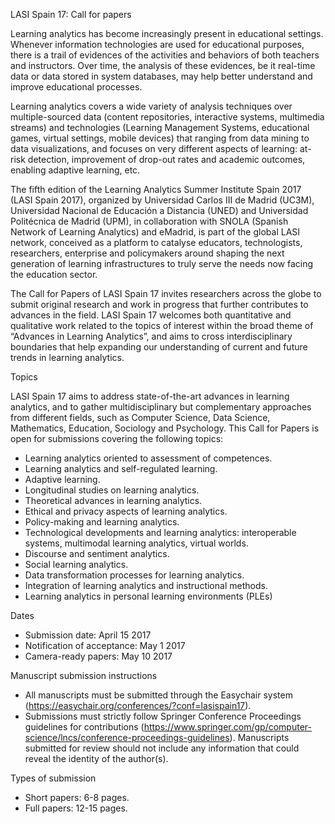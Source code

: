 LASI Spain 17: Call for papers

Learning analytics has become increasingly present in educational settings. Whenever information technologies are used for educational purposes, there is a trail of evidences of the activities and behaviors of both teachers and instructors. Over time, the analysis of these evidences, be it real-time data or data stored in system databases, may help better understand and improve educational processes.

Learning analytics covers a wide variety of analysis techniques over multiple-sourced data (content repositories, interactive systems, multimedia streams) and technologies (Learning Management Systems, educational games, virtual settings, mobile devices) that ranging from data mining to data visualizations, and focuses on very different aspects of learning: at-risk detection, improvement of drop-out rates and academic outcomes, enabling adaptive learning, etc.

The fifth edition of the Learning Analytics Summer Institute Spain 2017 (LASI Spain 2017), organized by Universidad Carlos III de Madrid (UC3M), Universidad Nacional de Educación a Distancia (UNED) and Universidad Politécnica de Madrid (UPM), in collaboration with SNOLA (Spanish Network of Learning Analytics) and eMadrid, is part of the global LASI network, conceived as a platform to catalyse educators, technologists, researchers, enterprise and policymakers around shaping the next generation of learning infrastructures to truly serve the needs now facing the education sector.

The Call for Papers of LASI Spain 17 invites researchers across the globe to submit original research and work in progress that further contributes to advances in the field. LASI Spain 17 welcomes both quantitative and qualitative work related to the topics of interest within the broad theme of “Advances in Learning Analytics”, and aims to cross interdisciplinary boundaries that help expanding our understanding of current and future trends in learning analytics.

Topics

LASI Spain 17 aims to address state-of-the-art advances in learning analytics, and to gather multidisciplinary but complementary approaches from different fields, such as Computer Science, Data Science, Mathematics, Education, Sociology and Psychology. This Call for Papers is open for submissions covering the following topics:

* Learning analytics oriented to assessment of competences.
* Learning analytics and self-regulated learning.
* Adaptive learning.
* Longitudinal studies on learning analytics.
* Theoretical advances in learning analytics.
* Ethical and privacy aspects of learning analytics.
* Policy-making and learning analytics.
* Technological developments and learning analytics: interoperable systems, multimodal learning analytics, virtual worlds.
* Discourse and sentiment analytics.
* Social learning analytics.
* Data transformation processes for learning analytics.
* Integration of learning analytics and instructional methods.
* Learning analytics in personal learning environments (PLEs)

Dates

* Submission date:				April 15 2017
* Notification of acceptance: 	May 1 2017
* Camera-ready papers:			May 10 2017


Manuscript submission instructions

* All manuscripts must be submitted through the Easychair system (https://easychair.org/conferences/?conf=lasispain17).
* Submissions must strictly follow Springer Conference Proceedings guidelines for contributions (https://www.springer.com/gp/computer-science/lncs/conference-proceedings-guidelines). Manuscripts submitted for review should not include any information that could reveal the identity of the author(s).

Types of submission

* Short papers: 6-8 pages.
* Full papers: 12-15 pages.

